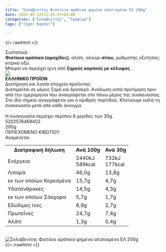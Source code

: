 ```yaml
---
title: "Σκλαβενίτης Φιστίκια αράπικα ψημένα αλατισμένα ΕΛ 200g"
date: 2022-05-22T11:25:57+03:00
categories: ["Σκλαβενίτης", "Τρόφιμα"]
tags: ["Ξηροί Καρποί"]

---
```

{{< rawhtml >}}

<div class="sload492"><div class="product"><div id="sistatika">Συστατικά:</div><div class="alltext"><b>Φιστίκια αράπικα (αραχίδες)</b>, αλάτι, αλεύρι <b>σίτου</b>, ρυθμιστής οξύτητας: κιτρικό οξύ.<br>Μπορεί να περιέχει ίχνη από <b>ξηρούς καρπούς με κέλυφος</b>.</div><div id="flag"><div id="flagimage"><img src="/media/icons/gr.svg"></div><span id="flagtext"><b>ΕΛΛΗΝΙΚΟ ΠΡΟΪΟΝ</b></span></div><div id="loipa">Διατήρηση και λοιπά στοιχεία προϊόντος</div><div class="alltext">Διατηρείται σε μέρος ξηρό και δροσερό. Aνάλωση κατά προτίμηση πριν από την ημερομηνία που αναγράφεται στο πάνω μέρος της συσκευασίας. Στο ίδιο σημείο αναγράφεται και ο αριθμός παρτίδας. Κλείνουμε καλά τη συσκευασία μετά από κάθε άνοιγμα.<br><br>Η συσκευασία περιέχει περίπου 6 μερίδες των 30g.</div><div id="barcode"><div id="barimage1"></div><span id="bartext">5202576469402</span></div><div id="varos"><div id="varosimage1"></div><span id="varostext">200g</span></div><div id="kivotio">ΠΕΡΙΕΧΟΜΕΝΟ ΚΙΒΩΤΙΟΥ:<br>Αναμένεται</div><div class="tabout"><table id="diatable"><tbody><tr><th>Διατροφική δήλωση</th><th>Ανά 100g</th><th>Ανά 30g</th></tr><tr><td class="texr2">Ενέργεια</td><td class="texr">2440kJ<br>589kcal</td><td class="texr">732kJ<br>177kcal</td></tr><tr><td class="texr2">Λιπαρά</td><td class="texr">46,0g</td><td class="texr">13,8g</td></tr><tr><td class="gray">εκ των οποίων Κορεσµένα</td><td class="gray2">15,7g</td><td class="gray2">4,7g</td></tr><tr><td class="texr2">Yδατάνθρακες</td><td class="texr">14,5g</td><td class="texr">4,3g</td></tr><tr><td class="gray">εκ των οποίων Σάκχαρα</td><td class="gray2">5,7g</td><td class="gray2">1,7g</td></tr><tr><td class="texr2">Eδώδιμες ίνες</td><td class="texr">8,9g</td><td class="texr">2,7g</td></tr><tr><td class="texr2">Πρωτεΐνες</td><td class="texr">24,7g</td><td class="texr">7,4g</td></tr><tr><td class="texr2">Αλάτι</td><td class="texr">1,3g</td><td class="texr">0,4g</td></tr></tbody></table></div><br><div class="pimg"><img alt="Σκλαβενίτης Φιστίκια αράπικα ψημένα αλατισμένα ΕΛ 200g" title="Σκλαβενίτης Φιστίκια αράπικα ψημένα αλατισμένα ΕΛ 200g" src="/media/images/sklavenitis-fistikia-arapika-pshmena-alatismena-el-200g.jpg"></div></div></div>
{{< /rawhtml >}}


